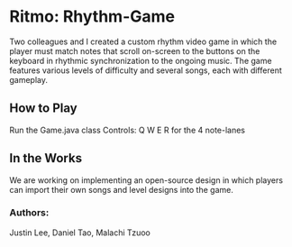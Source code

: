 Ritmo: Rhythm-Game
===
Two colleagues and I created a custom rhythm video game in which the player must match notes that scroll on-screen to the buttons on the keyboard in rhythmic synchronization to the ongoing music. The game features various levels of difficulty and several songs, each with different gameplay. 

How to Play
---
Run the Game.java class
Controls: Q W E R for the 4 note-lanes


In the Works
---
We are working on implementing an open-source design in which players can import their own songs and level designs into the game.

### Authors: ###
Justin Lee, Daniel Tao, Malachi Tzuoo
